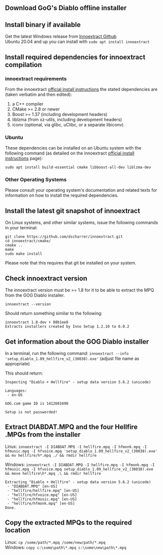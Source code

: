 ## Download GoG's Diablo offline installer

## Install binary if available  

Get the latest Windows release from [Innoextract Github](https://github.com/dscharrer/innoextract/releases/latest)  
Ubuntu 20.04 and up you can install with `sudo apt install innoextract`  

## Install required dependencies for innoextract compilation

### innoextract requirements

From the innoextract [official install instructions](http://constexpr.org/innoextract/install) the stated dependencies are (taken verbatim and then edited):

1. a C++ compiler
2. CMake >= 2.8 or newer
3. Boost >= 1.37 (including development headers)
4. liblzma (from xz-utils, including development headers)
5. iconv (optional, via glibc, uClibc, or a separate libiconv)

### Ubuntu

These dependencies can be installed on an Ubuntu system with the following command (as detailed on the innoextract [official install instructions](http://constexpr.org/innoextract/install) page):

```
sudo apt install build-essential cmake libboost-all-dev liblzma-dev
```

### Other Operating Systems

Please consult your operating system's documentation and related texts for information on how to install the required dependencies.

## Install the latest git snapshot of innoextract

On Linux systems, and other similar systems, issue the following commands in your terminal:

```
git clone https://github.com/dscharrer/innoextract.git
cd innoextract/cmake/
cmake ..
make
sudo make install
```

Please note that this requires that git be installed on your system.

## Check innoextract version

The innoextract version must be >= 1.8 for it to be able to extract the MPQ from the GOG Diablo installer.

`innoextract --version`

Should return something similar to the following:

```
innoextract 1.8-dev + 08b1ee8
Extracts installers created by Inno Setup 1.2.10 to 6.0.2
```

## Get information about the GOG Diablo installer

In a terminal, run the following command: `innoextract --info 'setup_diablo_1.09_hellfire_v2_(30038).exe'` (adjust file name as appropriate)

This should return:

```
Inspecting "Diablo + Hellfire" - setup data version 5.6.2 (unicode)

Languages:
 - en-US

GOG.com game ID is 1412601690

Setup is not passworded!

```

## Extract DIABDAT.MPQ and the four Hellfire .MPQs from the installer

Linux: `innoextract -I DIABDAT.MPQ -I hellfire.mpq -I hfmonk.mpq -I hfmusic.mpq -I hfvoice.mpq 'setup_diablo_1.09_hellfire_v2_(30038).exe' && mv hellfire/h*.mpq ./ && rmdir hellfire`  

Windows: `innoextract -I DIABDAT.MPQ -I hellfire.mpq -I hfmonk.mpq -I hfmusic.mpq -I hfvoice.mpq setup_diablo_1.09_hellfire_v2_(30038).exe && move hellfire\h*.mpq .\ && rmdir hellfire`  

```  
Extracting "Diablo + Hellfire" - setup data version 5.6.2 (unicode)  
 - "DIABDAT.MPQ" [en-US]  
 - "hellfire/hellfire.mpq" [en-US]  
 - "hellfire/hfvoice.mpq" [en-US]  
 - "hellfire/hfmusic.mpq" [en-US]  
 - "hellfire/hfmonk.mpq" [en-US]  
Done.  
```  

## Copy the extracted MPQs to the required location  

Linux: `cp /some/path/*.mpq /some/new/path/*.mpq`  
Windows: `copy c:\some\path\*.mpq c:\some\new\path\*.mpq`  